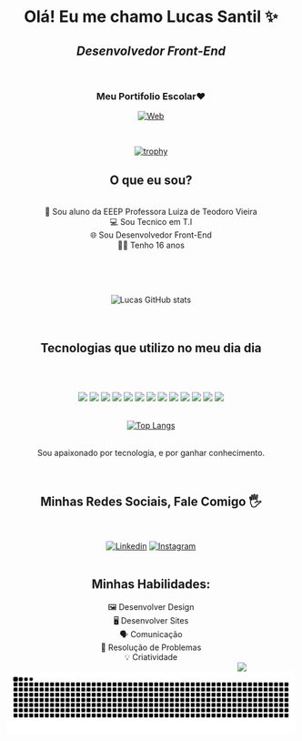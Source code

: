 <h1 align="center">Olá! Eu me chamo Lucas Santil ✨</h1>

<i><h2 align="center">Desenvolvedor Front-End</h2></i>
</br>
<div align="center">
<h3>Meu Portifolio Escolar❤️</h3>
  
[![Web](https://img.shields.io/website-up-down-green-red/http/monip.org.svg)](https://lucas-byte-python.github.io/intro.html)

</br>

[![trophy](https://github-profile-trophy.vercel.app/?username=Lucas-byte-python&theme=onedark)](https://github.com/Lucas-byte-python/github-profile-trophy)

<h2>O que eu sou?</h2>
</br>
  🌱 Sou aluno da EEEP Professora Luiza de Teodoro Vieira<br/>
  💻 Sou Tecnico em T.I<br/>
  🌐 Sou Desenvolvedor Front-End<br/>
  👦🏽 Tenho 16 anos

</br></br></br>

![Lucas GitHub stats](https://github-readme-stats.vercel.app/api?username=Lucas-byte-python&show_icons=true&theme=cobalt)
</br></br></br>


<h2 align="center"> Tecnologias que utilizo no meu dia dia </h2>
</br></br>

  <img style="width: 40px" src="https://cdn.jsdelivr.net/gh/devicons/devicon@latest/icons/html5/html5-original.svg" />  <img  style="width: 40px" src="https://cdn.jsdelivr.net/gh/devicons/devicon@latest/icons/css3/css3-original.svg" /> <img  style="width: 40px" src="https://cdn.jsdelivr.net/gh/devicons/devicon@latest/icons/javascript/javascript-original.svg" /> <img style="width: 40px" src="https://cdn.jsdelivr.net/gh/devicons/devicon@latest/icons/python/python-original.svg" /> <img  style="width: 40px" src="https://cdn.jsdelivr.net/gh/devicons/devicon@latest/icons/java/java-original.svg" /> <img style="width: 40px" src="https://cdn.jsdelivr.net/gh/devicons/devicon@latest/icons/nodejs/nodejs-original.svg" /> <img style="width: 40px" src="https://cdn.jsdelivr.net/gh/devicons/devicon@latest/icons/react/react-original.svg" /> <img style="width: 40px" src="https://cdn.jsdelivr.net/gh/devicons/devicon@latest/icons/bootstrap/bootstrap-original.svg" /> <img style="width: 40px" src="https://cdn.jsdelivr.net/gh/devicons/devicon@latest/icons/mysql/mysql-original.svg" /> <img style="width: 40px" src="https://cdn.jsdelivr.net/gh/devicons/devicon@latest/icons/postgresql/postgresql-original.svg" /> <img style="width: 40px" src="https://cdn.jsdelivr.net/gh/devicons/devicon@latest/icons/php/php-original.svg" /> <img style="width: 40px" src="https://cdn.jsdelivr.net/gh/devicons/devicon@latest/icons/wordpress/wordpress-plain.svg" />  <img style="width: 40px" src="https://cdn.jsdelivr.net/gh/devicons/devicon@latest/icons/canva/canva-original.svg" />
</br></br>

[![Top Langs](https://github-readme-stats.vercel.app/api/top-langs/?username=Lucas-byte-python&layout=donut)](https://github.com/Lucas-byte-python/github-readme-stats)
</br></br>

Sou apaixonado por tecnologia, e por ganhar conhecimento.
</br></br></br>

<h2>Minhas Redes Sociais, Fale Comigo 🖐️</h2>
</br>

[![Linkedin](https://img.shields.io/badge/LinkedIn-0077B5?style=for-the-badge&logo=linkedin&logoColor=white)](https://www.linkedin.com/in/lucas-de-sousa-santil-1ab7ab2b3/)
[![Instagram](https://img.shields.io/badge/Instagram-E4405F?style=for-the-badge&logo=instagram&logoColor=white)](https://www.instagram.com/lucas.s_tec.info/)
</br></br>

<h2>Minhas Habilidades:</h2>
🖼️ Desenvolver Design<br/>
🖥️ Desenvolver Sites<br/>
🗣️ Comunicação<br/>
🧩 Resolução de Problemas<br/>
💡 Criatividade<br/>
</div>
 <img align="right" style="width: 100px" src="https://media.tenor.com/yml8kcn3l6QAAAAM/ayanokoji.gif" />

![snake gif](https://github.com/Lucas-byte-python/Lucas-byte-python/blob/output/github-contribution-grid-snake.svg)
